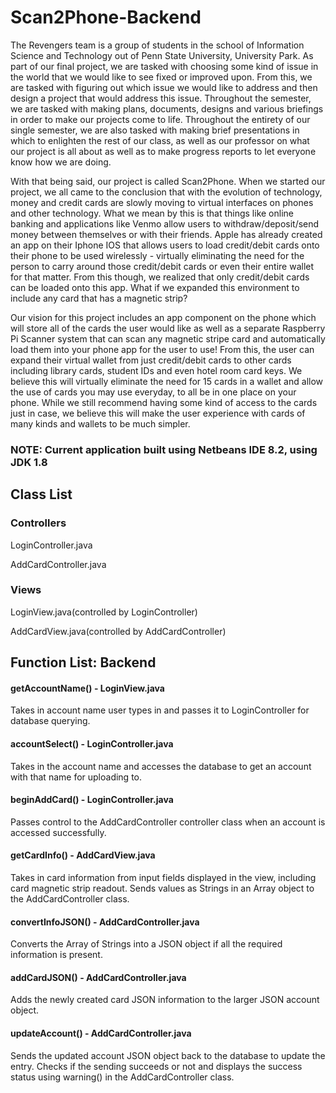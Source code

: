 # Scan2Phone-Backend

  The Revengers team is a group of students in the school of Information Science and Technology out of Penn State University, University Park. As part of our final project, we are tasked with choosing some kind of issue in the world that we would like to see fixed or improved upon. From this, we are tasked with figuring out which issue we would like to address and then design a project that would address this issue. Throughout the semester, we are tasked with making plans, documents, designs and various briefings in order to make our projects come to life. Throughout the entirety of our single semester, we are also tasked with making brief presentations in which to enlighten the rest of our class, as well as our professor on what our project is all about as well as to make progress reports to let everyone know how we are doing.

  With that being said, our project is called Scan2Phone. When we started our project, we all came to the conclusion that with the evolution of technology, money and credit cards are slowly moving to virtual interfaces on phones and other technology. What we mean by this is that things like online banking and applications like Venmo allow users to withdraw/deposit/send money between themselves or with their friends. Apple has already created an app on their Iphone IOS that allows users to load credit/debit cards onto their phone to be used wirelessly - virtually eliminating the need for the person to carry around those credit/debit cards or even their entire wallet for that matter. From this though, we realized that only credit/debit cards can be loaded onto this app. What if we expanded this environment to include any card that has a magnetic strip?

  Our vision for this project includes an app component on the phone which will store all of the cards the user would like as well as a separate Raspberry Pi Scanner system that can scan any magnetic stripe card and automatically load them into your phone app for the user to use! From this, the user can expand their virtual wallet from just credit/debit cards to other cards including library cards, student IDs and even hotel room card keys. We believe this will virtually eliminate the need for 15 cards in a wallet and allow the use of cards you may use everyday, to all be in one place on your phone. While we still recommend having some kind of access to the cards just in case, we believe this will make the user experience with cards of many kinds and wallets to be much simpler.

### NOTE: Current application built using Netbeans IDE 8.2, using JDK 1.8


## Class List
### Controllers
LoginController.java

AddCardController.java

### Views
LoginView.java(controlled by LoginController)

AddCardView.java(controlled by AddCardController)

## Function List: Backend

#### getAccountName() - LoginView.java
Takes in account name user types in and passes it to LoginController for database querying.
#### accountSelect() - LoginController.java
Takes in the account name and accesses the database to get an account with that name for uploading to.
#### beginAddCard() - LoginController.java
Passes control to the AddCardController controller class when an account is accessed successfully.  
#### getCardInfo() - AddCardView.java
Takes in card information from input fields displayed in the view, including card magnetic strip readout.  Sends values as Strings in an Array object to the AddCardController class.
#### convertInfoJSON() - AddCardController.java
Converts the Array of Strings into a JSON object if all the required information is present.
#### addCardJSON() - AddCardController.java
Adds the newly created card JSON information to the larger JSON account object.
#### updateAccount() - AddCardController.java
Sends the updated account JSON object back to the database to update the entry.  Checks if the sending succeeds or not and displays the success status using warning() in the AddCardController class.
